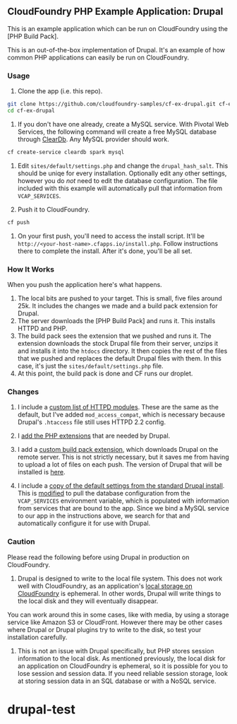 ## CloudFoundry PHP Example Application: Drupal 

This is an example application which can be run on CloudFoundry using the [PHP Build Pack].

This is an out-of-the-box implementation of Drupal.  It's an example of how common PHP applications can easily be run on CloudFoundry.

### Usage

1. Clone the app (i.e. this repo).

  ```bash
  git clone https://github.com/cloudfoundry-samples/cf-ex-drupal.git cf-ex-drupal
  cd cf-ex-drupal
  ```

1.  If you don't have one already, create a MySQL service.  With Pivotal Web Services, the following command will create a free MySQL database through [ClearDb].  Any MySQL provider should work.

  ```bash
  cf create-service cleardb spark mysql
  ```

1. Edit `sites/default/settings.php` and change the `drupal_hash_salt`.  This should be uniqe for every installation.  Optionally edit any other settings, however you do *not* need to edit the database configuration.  The file included with this example will automatically pull that information from `VCAP_SERVICES`.

1. Push it to CloudFoundry.

  ```bash
  cf push
  ```

1. On your first push, you'll need to access the install script.  It'll be `http://<your-host-name>.cfapps.io/install.php`.  Follow instructions there to complete the install.  After it's done, you'll be all set.


### How It Works

When you push the application here's what happens.

1. The local bits are pushed to your target.  This is small, five files around 25k. It includes the changes we made and a build pack extension for Drupal.
1. The server downloads the [PHP Build Pack] and runs it.  This installs HTTPD and PHP.
1. The build pack sees the extension that we pushed and runs it.  The extension downloads the stock Drupal file from their server, unzips it and installs it into the `htdocs` directory.  It then copies the rest of the files that we pushed and replaces the default Drupal files with them.  In this case, it's just the `sites/default/settings.php` file.
1. At this point, the build pack is done and CF runs our droplet.


### Changes

1. I include a [custom list of HTTPD modules](https://github.com/cloudfoundry-samples/cf-ex-drupal/blob/master/.bp-config/httpd/extra/httpd-modules.conf#L15).  These are the same as the default, but I've added `mod_access_compat`, which is necessary because Drupal's `.htaccess` file still uses HTTPD 2.2 config.

1. I [add the PHP extensions](https://github.com/cloudfoundry-samples/cf-ex-drupal/blob/master/.bp-config/options.json#L2) that are needed by Drupal.

1. I add a [custom build pack extension](https://github.com/cloudfoundry-samples/cf-ex-drupal/blob/master/.extensions/drupal/extension.py), which downloads Drupal on the remote server.  This is not strictly necessary, but it saves me from having to upload a lot of files on each push.  The version of Drupal that will be installed is [here](https://github.com/cloudfoundry-samples/cf-ex-drupal/blob/master/.extensions/drupal/extension.py#L15).

1. I include a [copy of the default settings from the standard Drupal install](https://github.com/cloudfoundry-samples/cf-ex-drupal/blob/master/htdocs/sites/default/settings.php).  This is [modified](https://github.com/cloudfoundry-samples/cf-ex-drupal/blob/master/htdocs/sites/default/settings.php#L216-L251) to pull the database configuration from the `VCAP_SERVICES` environment variable, which is populated with information from services that are bound to the app.  Since we bind a MySQL service to our app in the instructions above, we search for that and automatically configure it for use with Drupal.

### Caution

Please read the following before using Drupal in production on CloudFoundry.

1. Drupal is designed to write to the local file system.  This does not work well with CloudFoundry, as an application's [local storage on CloudFoundry] is ephemeral.  In other words, Drupal will write things to the local disk and they will eventually disappear.  

  You can work around this in some cases, like with media, by using a storage service like Amazon S3 or CloudFront.  However there may be other cases where Drupal or Drupal plugins try to write to the disk, so test your installation carefully.

1. This is not an issue with Drupal specifically, but PHP stores session information to the local disk.  As mentioned previously, the local disk for an application on CloudFoundry is ephemeral, so it is possible for you to lose session and session data.  If you need reliable session storage, look at storing session data in an SQL database or with a NoSQL service.


[PHP Buildpack]:https://github.com/cloudfoundry/php-buildpack
[ClearDb]:https://www.cleardb.com/
[local storage on CloudFoundry]:http://docs.cloudfoundry.org/devguide/deploy-apps/prepare-to-deploy.html#filesystem
# drupal-test
